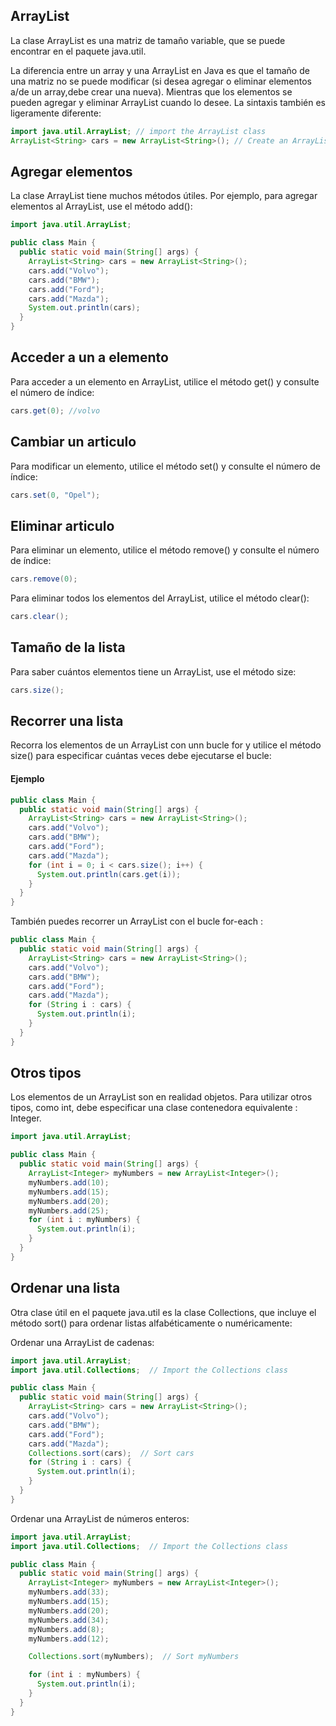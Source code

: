 ## ArrayList
La clase ArrayList es una matriz de tamaño variable, que se puede encontrar en el paquete java.util.

La diferencia entre un array y una ArrayList en Java es que el tamaño de una matriz no se puede modificar (si desea agregar o eliminar elementos a/de un array,debe crear una nueva). Mientras que los elementos se pueden agregar y eliminar ArrayList cuando lo desee. La sintaxis también es ligeramente diferente:

```java
import java.util.ArrayList; // import the ArrayList class
ArrayList<String> cars = new ArrayList<String>(); // Create an ArrayList object
```

## Agregar elementos
La clase ArrayList tiene muchos métodos útiles. Por ejemplo, para agregar elementos al ArrayList, use el método add():

```java
import java.util.ArrayList;

public class Main {
  public static void main(String[] args) {
    ArrayList<String> cars = new ArrayList<String>();
    cars.add("Volvo");
    cars.add("BMW");
    cars.add("Ford");
    cars.add("Mazda");
    System.out.println(cars);
  }
}
```

## Acceder a un a elemento
Para acceder a un elemento en ArrayList, utilice el método get() y consulte el número de índice:

```java
cars.get(0); //volvo
```

## Cambiar un articulo
Para modificar un elemento, utilice el método set() y consulte el número de índice:

```java
cars.set(0, "Opel");
```

## Eliminar articulo
Para eliminar un elemento, utilice el método remove() y consulte el número de índice:

```java
cars.remove(0);
```

Para eliminar todos los elementos del ArrayList, utilice el método clear():

```java
cars.clear();
```

## Tamaño de la lista
Para saber cuántos elementos tiene un ArrayList, use el método size:

```java
cars.size();
```

## Recorrer una lista
Recorra los elementos de un ArrayList con unn bucle for y utilice el método size() para especificar cuántas veces debe ejecutarse el bucle:

#### Ejemplo
```java
public class Main {
  public static void main(String[] args) {
    ArrayList<String> cars = new ArrayList<String>();
    cars.add("Volvo");
    cars.add("BMW");
    cars.add("Ford");
    cars.add("Mazda");
    for (int i = 0; i < cars.size(); i++) {
      System.out.println(cars.get(i));
    }
  }
}
```

También puedes recorrer un ArrayList con el bucle for-each :

```java
public class Main {
  public static void main(String[] args) {
    ArrayList<String> cars = new ArrayList<String>();
    cars.add("Volvo");
    cars.add("BMW");
    cars.add("Ford");
    cars.add("Mazda");
    for (String i : cars) {
      System.out.println(i);
    }
  }
}
```

## Otros tipos
Los elementos de un ArrayList son en realidad objetos. Para utilizar otros tipos, como int, debe especificar una clase contenedora equivalente : Integer.

```java
import java.util.ArrayList;

public class Main {
  public static void main(String[] args) {
    ArrayList<Integer> myNumbers = new ArrayList<Integer>();
    myNumbers.add(10);
    myNumbers.add(15);
    myNumbers.add(20);
    myNumbers.add(25);
    for (int i : myNumbers) {
      System.out.println(i);
    }
  }
}
```

## Ordenar una lista
Otra clase útil en el paquete java.util es la clase Collections, que incluye el método sort() para ordenar listas alfabéticamente o numéricamente:

Ordenar una ArrayList de cadenas:
```java
import java.util.ArrayList;
import java.util.Collections;  // Import the Collections class

public class Main {
  public static void main(String[] args) {
    ArrayList<String> cars = new ArrayList<String>();
    cars.add("Volvo");
    cars.add("BMW");
    cars.add("Ford");
    cars.add("Mazda");
    Collections.sort(cars);  // Sort cars
    for (String i : cars) {
      System.out.println(i);
    }
  }
}
```
Ordenar una ArrayList de números enteros:

```java
import java.util.ArrayList;
import java.util.Collections;  // Import the Collections class

public class Main {
  public static void main(String[] args) {
    ArrayList<Integer> myNumbers = new ArrayList<Integer>();
    myNumbers.add(33);
    myNumbers.add(15);
    myNumbers.add(20);
    myNumbers.add(34);
    myNumbers.add(8);
    myNumbers.add(12);

    Collections.sort(myNumbers);  // Sort myNumbers

    for (int i : myNumbers) {
      System.out.println(i);
    }
  }
}
```